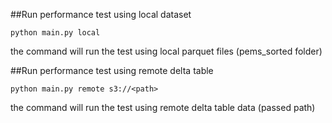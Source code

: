##Run performance test using local dataset

```shell
python main.py local
```
the command will run the test using local parquet files (pems_sorted folder)

##Run performance test using remote delta table
```shell
python main.py remote s3://<path>
```
the command will run the test using remote delta table data (passed path)